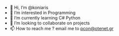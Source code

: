 - 👋 Hi, I’m @koniaris
- 👀 I’m interested in Programming
- 🌱 I’m currently learning C# Python
- 💞️ I’m looking to collaborate on projects
- 📫 How to reach me ? email me to pcon@otenet.gr

<!---
koniaris/koniaris is a ✨ special ✨ repository because its `README.md` (this file) appears on your GitHub profile.
You can click the Preview link to take a look at your changes.
--->
